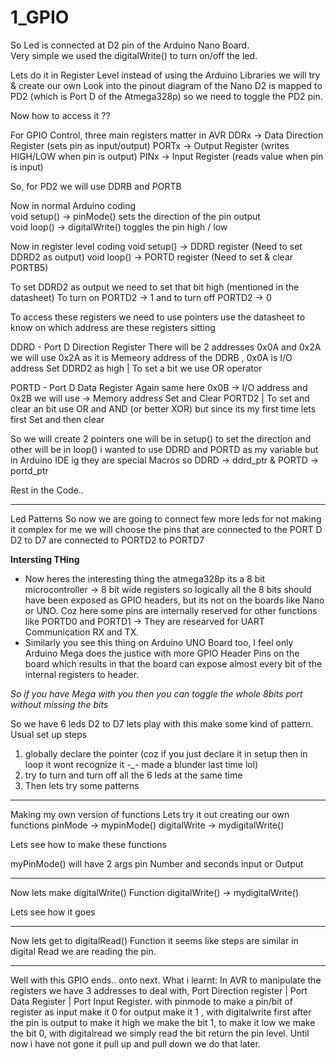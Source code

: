 # 1_GPIO
So Led is connected at D2 pin of the Arduino Nano Board.  
Very simple we used the digitalWrite() to turn on/off the led.

Lets do it in Register Level instead of using the Arduino Libraries we will try & create our own
Look into the pinout diagram of the Nano D2 is mapped to PD2 (which is Port D of the Atmega328p)
so we need to toggle the PD2 pin.

Now how to access it ??

For GPIO Control, three main registers matter in AVR
DDRx -> Data Direction Register (sets pin as input/output)
PORTx -> Output Register (writes HIGH/LOW when pin is output)
PINx -> Input Register (reads value when pin is input)

So, for PD2 we will use DDRB and PORTB

Now in normal Arduino coding  
void setup() -> pinMode() sets the direction of the pin output  
void loop() -> digitalWrite() toggles the pin high / low

Now in register level coding 
void setup() -> DDRD register (Need to set DDRD2 as output) 
void loop() -> PORTD register (Need to set & clear PORTB5)

To set DDRD2 as output we need to set that bit high (mentioned in the datasheet)
To turn on PORTD2 -> 1 and to turn off PORTD2 -> 0

To access these registers we need to use pointers
use the datasheet to know on which address are these registers sitting 

DDRD - Port D Direction Register 
There will be 2 addresses 0x0A and 0x2A we will use 0x2A as it is Memeory address of the DDRB , 0x0A is I/O address
Set DDRD2 as high | To set a bit we use OR operator 

PORTD - Port D Data Register
Again same here 0x0B -> I/O address and 0x2B we will use -> Memory address
Set and Clear PORTD2 | To set and clear an bit use OR and AND (or better XOR) but since its my first time lets first Set and then clear

So we will create 2 pointers one will be in setup() to set the direction and other will be in loop()
i wanted to use DDRD and PORTD as my variable but in Arduino IDE ig they are special Macros 
so DDRD -> ddrd_ptr & PORTD -> portd_ptr

Rest in the Code..

-----------------------------------------------------------------------------------------
Led Patterns 
So now we are going to connect few more leds 
for not making it complex for me we will choose the pins that are connected to the PORT D
D2 to D7 are connected to PORTD2 to PORTD7

**Intersting THing**
- Now heres the interesting thing the atmega328p its a 8 bit microcontroller -> 8 bit wide registers so logically all the 8 bits should have been exposed as GPIO headers, but its not on the boards like Nano or UNO. Coz here some pins are internally reserved for other functions like PORTD0 and PORTD1 -> They are researved for UART Communication RX and TX.
- Similarly you see this thing on Arduino UNO Board too, I feel only Arduino Mega does the justice with more GPIO Header Pins on the board which results in that the board can expose almost every bit of the internal registers to header.

_So if you have Mega with you then you can toggle the whole 8bits port without missing the bits_

So we have 6 leds D2 to D7 lets play with this make some kind of pattern. Usual set up steps
1. globally declare the pointer (coz if you just declare it in setup then in loop it wont recognize it -_- made a blunder last time lol)
2. try to turn and turn off all the 6 leds at the same time
3. Then lets try some patterns 

----------------------------------------------------------------------------------------
Making my own version of functions 
Lets try it out creating our own functions
pinMode -> mypinMode()
digitalWrite -> mydigitalWrite()

Lets see how to make these functions

myPinMode() will have 2 args pin Number and seconds input or Output

-----------------------------------------------------------------------------------------
Now lets make digitalWrite() Function 
digitalWrite() -> mydigitalWrite()

Lets see how it goes

------------------------------------------------------------------------------------------
Now lets get to digitalRead() Function 
it seems like steps are similar
in digital Read we are reading the pin. 

----------------------------------------------------------------------------------------
Well with this GPIO ends.. onto next. 
What i learnt: In AVR to manipulate the registers we have 3 addresses to deal with, Port Direction register | Port Data Register | Port Input Register. with pinmode to make a pin/bit of register as input make it 0 for output make it 1 , with digitalwrite first after the pin is output to make it high we make the bit 1, to make it low  we make the bit 0, with digitalread we simply read the bit return the pin level. Until now i have not gone it pull up and pull down we do that later.
